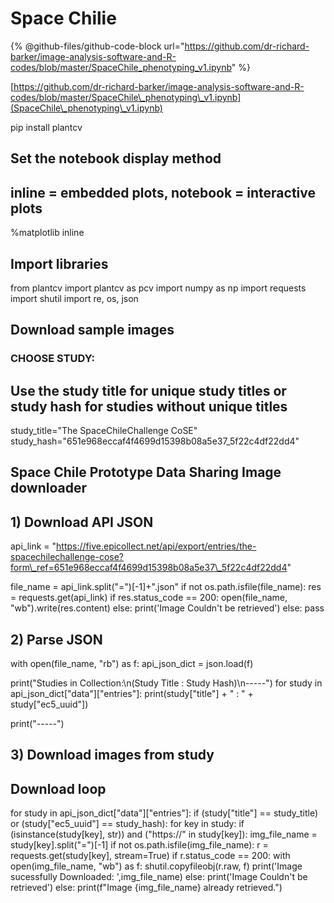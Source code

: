 # Space Chilie

{% @github-files/github-code-block url="https://github.com/dr-richard-barker/image-analysis-software-and-R-codes/blob/master/SpaceChile_phenotyping_v1.ipynb" %}

[https://github.com/dr-richard-barker/image-analysis-software-and-R-codes/blob/master/SpaceChile\_phenotyping\_v1.ipynb](SpaceChile\_phenotyping\_v1.ipynb)



pip install plantcv

## Set the notebook display method

## inline = embedded plots, notebook = interactive plots

%matplotlib inline

## Import libraries

from plantcv import plantcv as pcv import numpy as np import requests import shutil import re, os, json

## Download sample images

### CHOOSE STUDY:

## Use the study title for unique study titles or study hash for studies without unique titles

study\_title="The SpaceChileChallenge CoSE" study\_hash="651e968eccaf4f4699d15398b08a5e37\_5f22c4df22dd4"

## Space Chile Prototype Data Sharing Image downloader

## 1) Download API JSON

api\_link = "https://five.epicollect.net/api/export/entries/the-spacechilechallenge-cose?form\_ref=651e968eccaf4f4699d15398b08a5e37\_5f22c4df22dd4"

file\_name = api\_link.split("=")\[-1]+".json" if not os.path.isfile(file\_name): res = requests.get(api\_link) if res.status\_code == 200: open(file\_name, "wb").write(res.content) else: print('Image Couldn't be retrieved') else: pass

## 2) Parse JSON

with open(file\_name, "rb") as f: api\_json\_dict = json.load(f)

print("Studies in Collection:\n(Study Title : Study Hash)\n-----") for study in api\_json\_dict\["data"]\["entries"]: print(study\["title"] + " : " + study\["ec5\_uuid"])

print("-----")

## 3) Download images from study

## Download loop

for study in api\_json\_dict\["data"]\["entries"]: if (study\["title"] == study\_title) or (study\["ec5\_uuid"] == study\_hash): for key in study: if (isinstance(study\[key], str)) and ("https://" in study\[key]): img\_file\_name = study\[key].split("=")\[-1] if not os.path.isfile(img\_file\_name): r = requests.get(study\[key], stream=True) if r.status\_code == 200: with open(img\_file\_name, "wb") as f: shutil.copyfileobj(r.raw, f) print('Image sucessfully Downloaded: ',img\_file\_name) else: print('Image Couldn't be retrieved') else: print(f"Image {img\_file\_name} already retrieved.")

